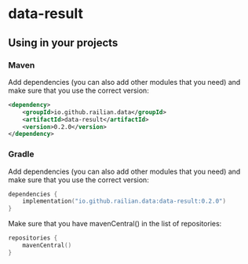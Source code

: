 # data-result

## Using in your projects
### Maven
Add dependencies (you can also add other modules that you need) and make sure that you use the correct version:

```xml
<dependency>
    <groupId>io.github.railian.data</groupId>
    <artifactId>data-result</artifactId>
    <version>0.2.0</version>
</dependency>
```

### Gradle
Add dependencies (you can also add other modules that you need) and make sure that you use the correct version:

```kotlin
dependencies {
    implementation("io.github.railian.data:data-result:0.2.0")
}
```
Make sure that you have mavenCentral() in the list of repositories:

```kotlin
repositories {
    mavenCentral()
}
```
